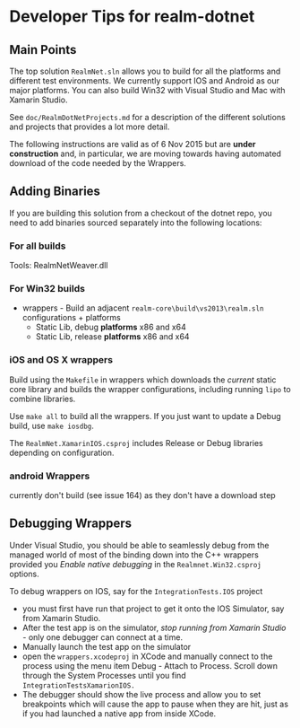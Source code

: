 # Developer Tips for realm-dotnet

Main Points
---------------
The top solution `RealmNet.sln` allows you to build for all the platforms and different test environments. We currently support IOS and Android as our major platforms. You can also build Win32 with Visual Studio and Mac with Xamarin Studio.

See `doc/RealmDotNetProjects.md` for a description of the different solutions and projects that provides a lot more detail.

The following instructions are valid as of 6 Nov 2015 but are **under construction** and, in particular, we are moving towards having automated download of the code needed by the Wrappers.


Adding Binaries
---------------------
If you are building this solution from a checkout of the dotnet repo, you need to add binaries sourced separately into the following locations:

### For all builds

Tools:
  RealmNetWeaver.dll

### For Win32 builds

* wrappers - Build an adjacent `realm-core\build\vs2013\realm.sln` configurations + platforms
	* Static Lib, debug **platforms** x86 and x64
	* Static Lib, release **platforms** x86 and x64

### iOS and OS X wrappers

Build using the `Makefile` in wrappers which downloads the _current_ static core library and builds the wrapper configurations, including running `lipo` to combine libraries.

Use `make all` to build all the wrappers. If you just want to update a Debug build, use `make iosdbg`.

The `RealmNet.XamarinIOS.csproj` includes Release or Debug libraries depending on configuration.

### android Wrappers 

currently don't build (see issue 164) as they don't have a download step



Debugging Wrappers
------------------

Under Visual Studio, you should be able to seamlessly debug from the managed world of most of the binding down into the C++ wrappers provided you _Enable native debugging_ in the `Realmnet.Win32.csproj` options.

To debug wrappers on IOS, say for the `IntegrationTests.IOS` project 

* you must first have run that project to get it onto the IOS Simulator, say from Xamarin Studio. 
* After the test app is on the simulator, _stop running from Xamarin Studio_ - only one debugger can connect at a time.
* Manually launch the test app on the simulator
* open the `wrappers.xcodeproj` in XCode and manually connect to the process using the menu item Debug - Attach to Process. Scroll down through the System Processes until you find `IntegrationTestsXamarionIOS.` 
* The debugger should show the live process and allow you to set breakpoints which will cause the app to pause when they are hit, just as if you had launched a native app from inside XCode.